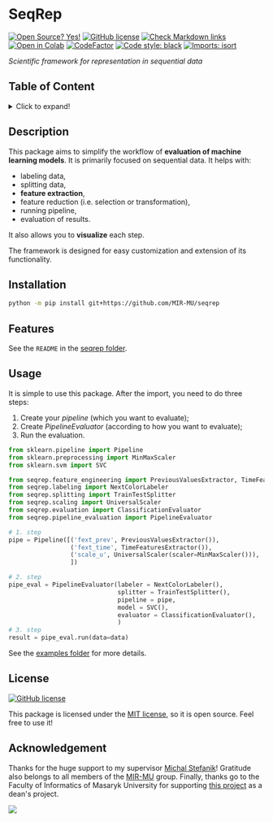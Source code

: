 # SeqRep
[![Open Source? Yes!](https://badgen.net/badge/Open%20Source%20%3F/Yes%21/blue?icon=github)](https://github.com/Naereen/badges/)
[![GitHub license](https://img.shields.io/github/license/Naereen/StrapDown.js.svg)](LICENSE)
[![Check Markdown links](https://github.com/MIR-MU/seqrep/actions/workflows/markdown-link-check.yml/badge.svg)](https://github.com/MIR-MU/seqrep/actions/workflows/markdown-link-check.yml)
[![Open in Colab](https://colab.research.google.com/assets/colab-badge.svg)](https://colab.research.google.com/github/MIR-MU/seqrep/blob/main/examples/SimpleClassificationExample.ipynb)
[![CodeFactor](https://www.codefactor.io/repository/github/mir-mu/seqrep/badge/main)](https://www.codefactor.io/repository/github/mir-mu/seqrep/overview/main)
[![Code style: black](https://img.shields.io/badge/code%20style-black-000000.svg)](https://github.com/psf/black)
[![Imports: isort](https://img.shields.io/badge/%20imports-isort-%231674b1?style=flat&labelColor=ef8336)](https://pycqa.github.io/isort/)

*Scientific framework for representation in sequential data*


## Table of Content
<details>
<summary>Click to expand!</summary>

- [SeqRep](#seqrep)
    - [Table of Content](#table-of-content)
    - [Description](#description)
    - [Installation](#installation)
    - [Features](#features)
    - [Usage](#usage)
    - [License](#license)
    - [Acknowledgement](#acknowledgement)
</details>


## Description

This package aims to simplify the workflow of **evaluation of machine learning models**. It is primarily focused on sequential data. It helps with:

- labeling data,
- splitting data,
- **feature extraction**,
- feature reduction (i.e. selection or transformation),
- running pipeline,
- evaluation of results.

It also allows you to **visualize** each step.

The framework is designed for easy customization and extension of its functionality.


## Installation

```bash
python -m pip install git+https://github.com/MIR-MU/seqrep
```


## Features
See the `README` in the [seqrep folder](seqrep).


## Usage

It is simple to use this package. After the import, you need to do three steps:

1. Create your *pipeline* (which you want to evaluate);
2. Create *PipelineEvaluator* (according to how you want to evaluate);
3. Run the evaluation.

```python
from sklearn.pipeline import Pipeline
from sklearn.preprocessing import MinMaxScaler
from sklearn.svm import SVC

from seqrep.feature_engineering import PreviousValuesExtractor, TimeFeaturesExtractor
from seqrep.labeling import NextColorLabeler
from seqrep.splitting import TrainTestSplitter
from seqrep.scaling import UniversalScaler
from seqrep.evaluation import ClassificationEvaluator
from seqrep.pipeline_evaluation import PipelineEvaluator

# 1. step
pipe = Pipeline([('fext_prev', PreviousValuesExtractor()),
                 ('fext_time', TimeFeaturesExtractor()),
                 ('scale_u', UniversalScaler(scaler=MinMaxScaler())),
                 ])

# 2. step
pipe_eval = PipelineEvaluator(labeler = NextColorLabeler(),
                              splitter = TrainTestSplitter(),
                              pipeline = pipe,
                              model = SVC(),
                              evaluator = ClassificationEvaluator(),
                              )
# 3. step
result = pipe_eval.run(data=data)
```
See the [examples folder](examples) for more details.


## License
[![GitHub license](https://img.shields.io/github/license/Naereen/StrapDown.js.svg)](LICENSE)

This package is licensed under the [MIT license](LICENSE), so it is open source. Feel free to use it!


## Acknowledgement

Thanks for the huge support to my supervisor [Michal Stefanik](https://github.com/stefanik12)! Gratitude also belongs to all members of the [MIR-MU](https://github.com/MIR-MU/) group. Finally, thanks go to the Faculty of Informatics of Masaryk University for supporting [this project](https://www.muni.cz/en/research/projects/58471) as a dean's project.

[![](https://img.shields.io/badge/back%20to%20top-%E2%86%A9-blue)](#seqrep)
